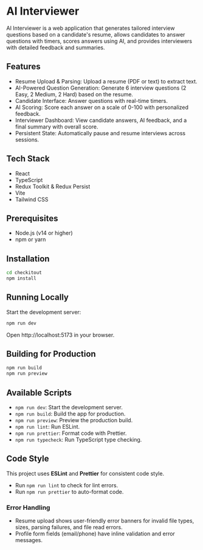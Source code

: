  # AI Interviewer

 AI Interviewer is a web application that generates tailored interview questions based on a candidate's resume, allows candidates to answer questions with timers, scores answers using AI, and provides interviewers with detailed feedback and summaries.

 ## Features

 - Resume Upload & Parsing: Upload a resume (PDF or text) to extract text.
 - AI-Powered Question Generation: Generate 6 interview questions (2 Easy, 2 Medium, 2 Hard) based on the resume.
 - Candidate Interface: Answer questions with real-time timers.
 - AI Scoring: Score each answer on a scale of 0-100 with personalized feedback.
 - Interviewer Dashboard: View candidate answers, AI feedback, and a final summary with overall score.
 - Persistent State: Automatically pause and resume interviews across sessions.

 ## Tech Stack

 - React
 - TypeScript
 - Redux Toolkit & Redux Persist
 - Vite
 - Tailwind CSS

 ## Prerequisites

 - Node.js (v14 or higher)
 - npm or yarn

 ## Installation

 ```bash
 cd checkitout
 npm install
 ```

 ## Running Locally

 Start the development server:

 ```bash
 npm run dev
 ```

 Open http://localhost:5173 in your browser.

 ## Building for Production

 ```bash
 npm run build
 npm run preview
 ```

 ## Available Scripts

 - `npm run dev`: Start the development server.
 - `npm run build`: Build the app for production.
 - `npm run preview`: Preview the production build.
 - `npm run lint`: Run ESLint.
 - `npm run prettier`: Format code with Prettier.
 - `npm run typecheck`: Run TypeScript type checking.
## Code Style

This project uses **ESLint** and **Prettier** for consistent code style.

- Run `npm run lint` to check for lint errors.
- Run `npm run prettier` to auto-format code.

### Error Handling

- Resume upload shows user-friendly error banners for invalid file types, sizes, parsing failures, and file read errors.
- Profile form fields (email/phone) have inline validation and error messages.
